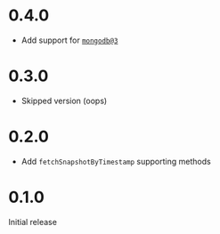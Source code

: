 # 0.4.0

- Add support for [`mongodb@3`](https://mongodb.github.io/node-mongodb-native/3.6/api/)

# 0.3.0

- Skipped version (oops)

# 0.2.0

- Add `fetchSnapshotByTimestamp` supporting methods

# 0.1.0

Initial release
